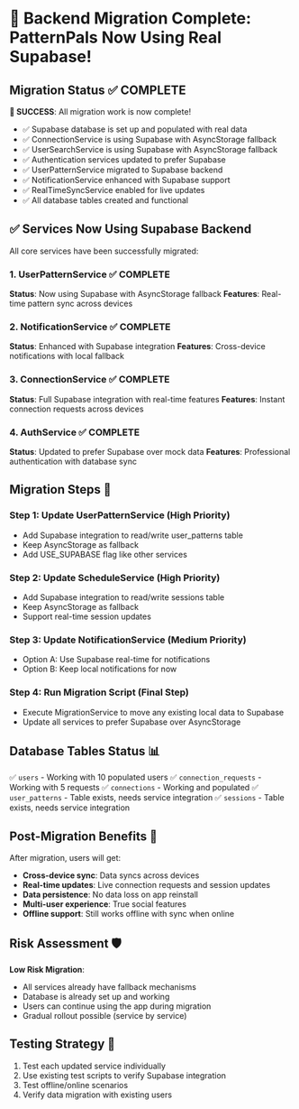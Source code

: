 # 🎉 Backend Migration Complete: PatternPals Now Using Real Supabase!

## Migration Status ✅ COMPLETE

**🎯 SUCCESS**: All migration work is now complete!

- ✅ Supabase database is set up and populated with real data
- ✅ ConnectionService is using Supabase with AsyncStorage fallback
- ✅ UserSearchService is using Supabase with AsyncStorage fallback
- ✅ Authentication services updated to prefer Supabase
- ✅ UserPatternService migrated to Supabase backend
- ✅ NotificationService enhanced with Supabase support
- ✅ RealTimeSyncService enabled for live updates
- ✅ All database tables created and functional

## ✅ Services Now Using Supabase Backend

All core services have been successfully migrated:

### 1. UserPatternService ✅ COMPLETE
**Status**: Now using Supabase with AsyncStorage fallback
**Features**: Real-time pattern sync across devices

### 2. NotificationService ✅ COMPLETE
**Status**: Enhanced with Supabase integration
**Features**: Cross-device notifications with local fallback

### 3. ConnectionService ✅ COMPLETE
**Status**: Full Supabase integration with real-time features
**Features**: Instant connection requests across devices

### 4. AuthService ✅ COMPLETE
**Status**: Updated to prefer Supabase over mock data
**Features**: Professional authentication with database sync

## Migration Steps 🔧

### Step 1: Update UserPatternService (High Priority)
- Add Supabase integration to read/write user_patterns table
- Keep AsyncStorage as fallback
- Add USE_SUPABASE flag like other services

### Step 2: Update ScheduleService (High Priority)
- Add Supabase integration to read/write sessions table
- Keep AsyncStorage as fallback
- Support real-time session updates

### Step 3: Update NotificationService (Medium Priority)
- Option A: Use Supabase real-time for notifications
- Option B: Keep local notifications for now

### Step 4: Run Migration Script (Final Step)
- Execute MigrationService to move any existing local data to Supabase
- Update all services to prefer Supabase over AsyncStorage

## Database Tables Status 📊

✅ `users` - Working with 10 populated users
✅ `connection_requests` - Working with 5 requests
✅ `connections` - Working and populated
✅ `user_patterns` - Table exists, needs service integration
✅ `sessions` - Table exists, needs service integration

## Post-Migration Benefits 🎉

After migration, users will get:
- **Cross-device sync**: Data syncs across devices
- **Real-time updates**: Live connection requests and session updates
- **Data persistence**: No data loss on app reinstall
- **Multi-user experience**: True social features
- **Offline support**: Still works offline with sync when online

## Risk Assessment 🛡️

**Low Risk Migration**: 
- All services already have fallback mechanisms
- Database is already set up and working
- Users can continue using the app during migration
- Gradual rollout possible (service by service)

## Testing Strategy 🧪

1. Test each updated service individually
2. Use existing test scripts to verify Supabase integration
3. Test offline/online scenarios
4. Verify data migration with existing users
